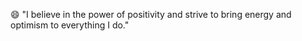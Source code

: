 

:smile: "I believe in the power of positivity and strive to bring energy and optimism to everything I do."
